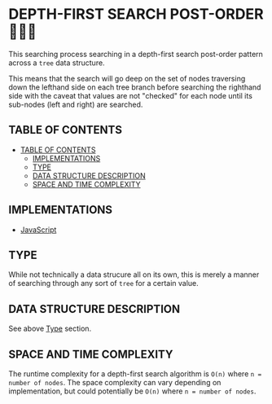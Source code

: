 # DEPTH-FIRST SEARCH POST-ORDER 🕵🏻‍♂️

This searching process searching in a depth-first search post-order pattern across a `tree` data structure.

This means that the search will go deep on the set of nodes traversing down the lefthand side on each tree branch before searching the righthand side with the caveat that values are not "checked" for each node until its sub-nodes (left and right) are searched.

## TABLE OF CONTENTS

- [TABLE OF CONTENTS](#table-of-contents)
  - [IMPLEMENTATIONS](#implementations)
  - [TYPE](#type)
  - [DATA STRUCTURE DESCRIPTION](#data-structure-description)
  - [SPACE AND TIME COMPLEXITY](#space-and-time-complexity)

## IMPLEMENTATIONS

- [JavaScript](depthFirstSearchPostOrder.js)

## TYPE

While not technically a data strucure all on its own, this is merely a manner of searching through any sort of `tree` for a certain value.

## DATA STRUCTURE DESCRIPTION

See above [Type](#type) section.

## SPACE AND TIME COMPLEXITY

The runtime complexity for a depth-first search algorithm is `O(n)` where `n = number of nodes`. The space complexity can vary depending on implementation, but could potentially be `O(n)` where `n = number of nodes`.
